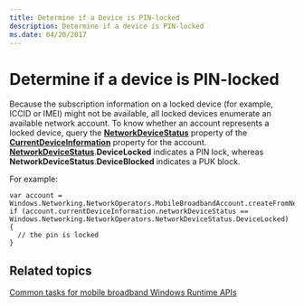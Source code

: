 ```yaml
---
title: Determine if a Device is PIN-locked
description: Determine if a device is PIN-locked
ms.date: 04/20/2017
---
```


# Determine if a device is PIN-locked


Because the subscription information on a locked device (for example, ICCID or IMEI) might not be available, all locked devices enumerate an available network account. To know whether an account represents a locked device, query the [**NetworkDeviceStatus**](/uwp/api/Windows.Networking.NetworkOperators.MobileBroadbandDeviceInformation#Windows_Networking_NetworkOperators_MobileBroadbandDeviceInformation_NetworkDeviceStatus) property of the [**CurrentDeviceInformation**](/uwp/api/Windows.Networking.NetworkOperators.MobileBroadbandAccount#Windows_Networking_NetworkOperators_MobileBroadbandAccount_CurrentDeviceInformation) property for the account. [**NetworkDeviceStatus**](/uwp/api/Windows.Networking.NetworkOperators.NetworkDeviceStatus).**DeviceLocked** indicates a PIN lock, whereas **NetworkDeviceStatus**.**DeviceBlocked** indicates a PUK block.

For example:

``` syntax
var account = Windows.Networking.NetworkOperators.MobileBroadbandAccount.createFromNetworkAccountId(accountId);
if (account.currentDeviceInformation.networkDeviceStatus == Windows.Networking.NetworkOperators.NetworkDeviceStatus.DeviceLocked)
{
  // the pin is locked
}
```

## Related topics


[Common tasks for mobile broadband Windows Runtime APIs](./create-a-mobilebroadbandaccount-object.md)

 

